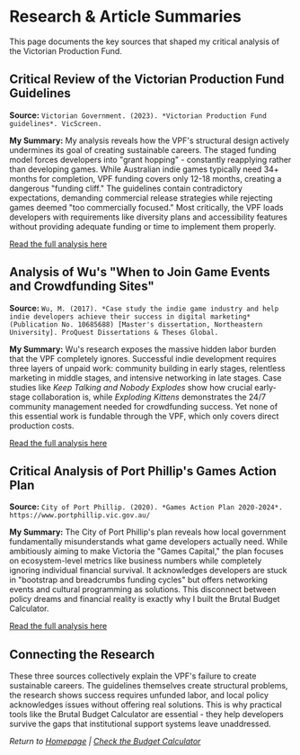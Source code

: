 # Research & Article Summaries

This page documents the key sources that shaped my critical analysis of the Victorian Production Fund.

## Critical Review of the Victorian Production Fund Guidelines

**Source:** `Victorian Government. (2023). *Victorian Production Fund guidelines*. VicScreen.`

**My Summary:**
My analysis reveals how the VPF's structural design actively undermines its goal of creating sustainable careers. The staged funding model forces developers into "grant hopping" - constantly reapplying rather than developing games. While Australian indie games typically need 34+ months for completion, VPF funding covers only 12-18 months, creating a dangerous "funding cliff." The guidelines contain contradictory expectations, demanding commercial release strategies while rejecting games deemed "too commercially focused." Most critically, the VPF loads developers with requirements like diversity plans and accessibility features without providing adequate funding or time to implement them properly.

[Read the full analysis here](research/vpf_analysis.md)

## Analysis of Wu's "When to Join Game Events and Crowdfunding Sites"

**Source:** `Wu, M. (2017). *Case study the indie game industry and help indie developers achieve their success in digital marketing* (Publication No. 10685688) [Master's dissertation, Northeastern University]. ProQuest Dissertations & Theses Global.`

**My Summary:**
Wu's research exposes the massive hidden labor burden that the VPF completely ignores. Successful indie development requires three layers of unpaid work: community building in early stages, relentless marketing in middle stages, and intensive networking in late stages. Case studies like *Keep Talking and Nobody Explodes* show how crucial early-stage collaboration is, while *Exploding Kittens* demonstrates the 24/7 community management needed for crowdfunding success. Yet none of this essential work is fundable through the VPF, which only covers direct production costs.

[Read the full analysis here](research/wu_analysis.md)

## Critical Analysis of Port Phillip's Games Action Plan

**Source:** `City of Port Phillip. (2020). *Games Action Plan 2020-2024*. https://www.portphillip.vic.gov.au/`

**My Summary:**
The City of Port Phillip's plan reveals how local government fundamentally misunderstands what game developers actually need. While ambitiously aiming to make Victoria the "Games Capital," the plan focuses on ecosystem-level metrics like business numbers while completely ignoring individual financial survival. It acknowledges developers are stuck in "bootstrap and breadcrumbs funding cycles" but offers networking events and cultural programming as solutions. This disconnect between policy dreams and financial reality is exactly why I built the Brutal Budget Calculator.

[Read the full analysis here](research/port_phillip_analysis.md)

## Connecting the Research

These three sources collectively explain the VPF's failure to create sustainable careers. The guidelines themselves create structural problems, the research shows success requires unfunded labor, and local policy acknowledges issues without offering real solutions. This is why practical tools like the Brutal Budget Calculator are essential - they help developers survive the gaps that institutional support systems leave unaddressed.

*Return to [Homepage](/README.md) | [Check the Budget Calculator](/calculator.md)*
